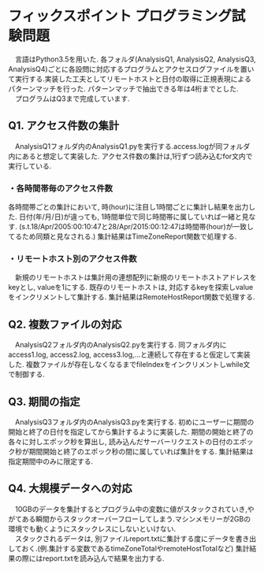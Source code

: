 # フィックスポイント プログラミング試験問題 

　言語はPython3.5を用いた. 各フォルダ(AnalysisQ1, AnalysisQ2, AnalysisQ3, AnalysisQ4)ごとに各設問に対応するプログラムとアクセスログファイルを置いて実行する.実装した工夫としてリモートホストと日付の取得に正規表現によるパターンマッチを行った. パターンマッチで抽出できる年は4桁までとした.<br />
　プログラムはQ3まで完成しています.

## Q1. アクセス件数の集計

　AnalysisQ1フォルダ内のAnalysisQ1.pyを実行する.access.logが同フォルダ内にあると想定して実装した. アクセス件数の集計は,1行ずつ読み込むfor文内で実行している. 

### ・各時間帯毎のアクセス件数

各時間帯ごとの集計において, 時(hour)に注目し1時間ごとに集計し結果を出力した. 日付(年/月/日)が違っても, 1時間単位で同じ時間帯に属していれば一緒と見なす. (s.t.18/Apr/2005:00:10:47と28/Apr/2015:00:12:47は時間帯(hour)が一致してるため同類と見なされる.) 集計結果はTimeZoneReport関数で処理する.

### ・リモートホスト別のアクセス件数
　新規のリモートホストは集計用の連想配列に新規のリモートホストアドレスをkeyとし, valueを1にする. 既存のリモートホストは, 対応するkeyを探索しvalueをインクリメントして集計する. 集計結果はRemoteHostReport関数で処理する.

## Q2. 複数ファイルの対応
　AnalysisQ2フォルダ内のAnalysisQ2.pyを実行する. 同フォルダ内にaccess1.log, access2.log, access3.log,...と連続して存在すると仮定して実装した. 複数ファイルが存在しなくなるまでfileIndexをインクリメントしwhile文で制御する.

## Q3. 期間の指定
　AnalysisQ3フォルダ内のAnalysisQ3.pyを実行する. 初めにユーザーに期間の開始と終了の日付を指定してから集計するように実装した. 期間の開始と終了の各々に対しエポック秒を算出し, 読み込んだサーバーリクエストの日付のエポック秒が期間開始と終了のエポック秒の間に属していれば集計をする. 集計結果は指定期間中のみに限定する.

## Q4. 大規模データへの対応
　10GBのデータを集計するとプログラム中の変数に値がスタックされていき,やがてある瞬間からスタックオーバーフローしてしまう.マシンメモリーが2GBの環境でも動くようにスタックレスにしないといけない.<br/>　スタックされるデータは, 別ファイルreport.txtに集計する度にデータを書き出しておく.(例.集計する変数であるtimeZoneTotalやremoteHostTotalなど) 集計結果の際にはreport.txtを読み込んで結果を出力する.

